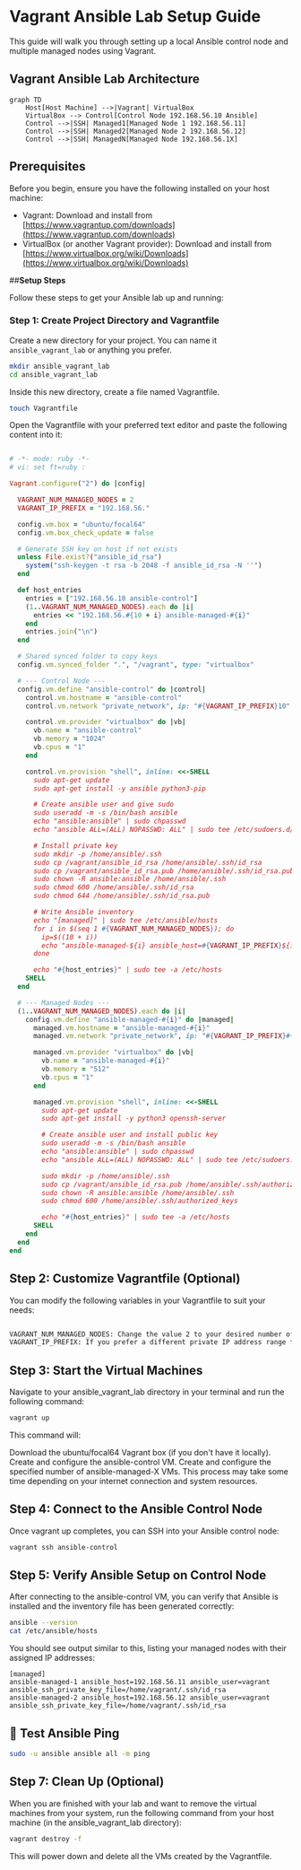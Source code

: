 # **Vagrant Ansible Lab Setup Guide**

This guide will walk you through setting up a local Ansible control node and multiple managed nodes using Vagrant.

## **Vagrant Ansible Lab Architecture**


```mermaid
graph TD
    Host[Host Machine] -->|Vagrant| VirtualBox
    VirtualBox --> Control[Control Node 192.168.56.10 Ansible]
    Control -->|SSH| Managed1[Managed Node 1 192.168.56.11]
    Control -->|SSH| Managed2[Managed Node 2 192.168.56.12]
    Control -->|SSH| ManagedN[Managed Node 192.168.56.1X]

```

## **Prerequisites**

Before you begin, ensure you have the following installed on your host machine:

- Vagrant: Download and install from [https://www.vagrantup.com/downloads](https://www.vagrantup.com/downloads)
- VirtualBox (or another Vagrant provider): Download and install from [https://www.virtualbox.org/wiki/Downloads](https://www.virtualbox.org/wiki/Downloads)

##**Setup Steps**

Follow these steps to get your Ansible lab up and running:

### **Step 1: Create Project Directory and Vagrantfile**

Create a new directory for your project. You can name it `ansible_vagrant_lab` or anything you prefer.

```bash
mkdir ansible_vagrant_lab
cd ansible_vagrant_lab
```

Inside this new directory, create a file named Vagrantfile.

```bash
touch Vagrantfile
```

Open the Vagrantfile with your preferred text editor and paste the following content into it:

```ruby

# -*- mode: ruby -*-
# vi: set ft=ruby :

Vagrant.configure("2") do |config|

  VAGRANT_NUM_MANAGED_NODES = 2
  VAGRANT_IP_PREFIX = "192.168.56."

  config.vm.box = "ubuntu/focal64"
  config.vm.box_check_update = false

  # Generate SSH key on host if not exists
  unless File.exist?("ansible_id_rsa")
    system("ssh-keygen -t rsa -b 2048 -f ansible_id_rsa -N ''")
  end

  def host_entries
    entries = ["192.168.56.10 ansible-control"]
    (1..VAGRANT_NUM_MANAGED_NODES).each do |i|
      entries << "192.168.56.#{10 + i} ansible-managed-#{i}"
    end
    entries.join("\n")
  end

  # Shared synced folder to copy keys
  config.vm.synced_folder ".", "/vagrant", type: "virtualbox"

  # --- Control Node ---
  config.vm.define "ansible-control" do |control|
    control.vm.hostname = "ansible-control"
    control.vm.network "private_network", ip: "#{VAGRANT_IP_PREFIX}10"

    control.vm.provider "virtualbox" do |vb|
      vb.name = "ansible-control"
      vb.memory = "1024"
      vb.cpus = "1"
    end

    control.vm.provision "shell", inline: <<-SHELL
      sudo apt-get update
      sudo apt-get install -y ansible python3-pip

      # Create ansible user and give sudo
      sudo useradd -m -s /bin/bash ansible
      echo "ansible:ansible" | sudo chpasswd
      echo "ansible ALL=(ALL) NOPASSWD: ALL" | sudo tee /etc/sudoers.d/ansible

      # Install private key
      sudo mkdir -p /home/ansible/.ssh
      sudo cp /vagrant/ansible_id_rsa /home/ansible/.ssh/id_rsa
      sudo cp /vagrant/ansible_id_rsa.pub /home/ansible/.ssh/id_rsa.pub
      sudo chown -R ansible:ansible /home/ansible/.ssh
      sudo chmod 600 /home/ansible/.ssh/id_rsa
      sudo chmod 644 /home/ansible/.ssh/id_rsa.pub

      # Write Ansible inventory
      echo "[managed]" | sudo tee /etc/ansible/hosts
      for i in $(seq 1 #{VAGRANT_NUM_MANAGED_NODES}); do
        ip=$((10 + i))
        echo "ansible-managed-${i} ansible_host=#{VAGRANT_IP_PREFIX}${ip} ansible_user=ansible ansible_ssh_private_key_file=/home/ansible/.ssh/id_rsa" | sudo tee -a /etc/ansible/hosts
      done

      echo "#{host_entries}" | sudo tee -a /etc/hosts
    SHELL
  end

  # --- Managed Nodes ---
  (1..VAGRANT_NUM_MANAGED_NODES).each do |i|
    config.vm.define "ansible-managed-#{i}" do |managed|
      managed.vm.hostname = "ansible-managed-#{i}"
      managed.vm.network "private_network", ip: "#{VAGRANT_IP_PREFIX}#{10 + i}"

      managed.vm.provider "virtualbox" do |vb|
        vb.name = "ansible-managed-#{i}"
        vb.memory = "512"
        vb.cpus = "1"
      end

      managed.vm.provision "shell", inline: <<-SHELL
        sudo apt-get update
        sudo apt-get install -y python3 openssh-server

        # Create ansible user and install public key
        sudo useradd -m -s /bin/bash ansible
        echo "ansible:ansible" | sudo chpasswd
        echo "ansible ALL=(ALL) NOPASSWD: ALL" | sudo tee /etc/sudoers.d/ansible

        sudo mkdir -p /home/ansible/.ssh
        sudo cp /vagrant/ansible_id_rsa.pub /home/ansible/.ssh/authorized_keys
        sudo chown -R ansible:ansible /home/ansible/.ssh
        sudo chmod 600 /home/ansible/.ssh/authorized_keys

        echo "#{host_entries}" | sudo tee -a /etc/hosts
      SHELL
    end
  end
end


```
## **Step 2: Customize Vagrantfile (Optional)**

You can modify the following variables in your Vagrantfile to suit your needs:
```bash

VAGRANT_NUM_MANAGED_NODES: Change the value 2 to your desired number of Ansible managed nodes.
VAGRANT_IP_PREFIX: If you prefer a different private IP address range for your VMs, change "192.168.56." to your desired prefix.

```

## **Step 3: Start the Virtual Machines**

Navigate to your ansible_vagrant_lab directory in your terminal and run the following command:

```bash
vagrant up
```

This command will:

Download the ubuntu/focal64 Vagrant box (if you don't have it locally).
Create and configure the ansible-control VM.
Create and configure the specified number of ansible-managed-X VMs.
This process may take some time depending on your internet connection and system resources.

## **Step 4: Connect to the Ansible Control Node**

Once vagrant up completes, you can SSH into your Ansible control node:

```bash
vagrant ssh ansible-control
```

## **Step 5: Verify Ansible Setup on Control Node**

After connecting to the ansible-control VM, you can verify that Ansible is installed and the inventory file has been generated correctly:

```bash
ansible --version
cat /etc/ansible/hosts
```

You should see output similar to this, listing your managed nodes with their assigned IP addresses:
```text
[managed]
ansible-managed-1 ansible_host=192.168.56.11 ansible_user=vagrant ansible_ssh_private_key_file=/home/vagrant/.ssh/id_rsa
ansible-managed-2 ansible_host=192.168.56.12 ansible_user=vagrant ansible_ssh_private_key_file=/home/vagrant/.ssh/id_rsa
```

## 🧪 Test Ansible Ping

```bash
sudo -u ansible ansible all -m ping


```

## **Step 7: Clean Up (Optional)**
When you are finished with your lab and want to remove the virtual machines from your system, run the following command from your host machine (in the ansible_vagrant_lab directory):

```bash
vagrant destroy -f
```
This will power down and delete all the VMs created by the Vagrantfile.